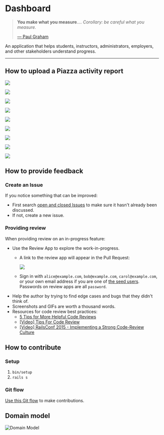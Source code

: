 # Dashboard

> **You make what you measure**.... _Corollary: be careful what you measure._
>
> [— Paul Graham](http://www.paulgraham.com/13sentences.html#:~:text=7.%20You%20make%20what,careful%20what%20you%20measure.)

An application that helps students, instructors, administrators, employers, and other stakeholders understand progress.

---

## How to upload a Piazza activity report

![](docs/images/piazza-activity-1.png?raw=true)

![](docs/images/piazza-activity-11.png?raw=true)

![](docs/images/piazza-activity-2.png?raw=true)

![](docs/images/piazza-activity-3.png?raw=true)

![](docs/images/piazza-activity-4.png?raw=true)

![](docs/images/piazza-activity-5.png?raw=true)

![](docs/images/piazza-activity-6.png?raw=true)

![](docs/images/piazza-activity-7.png?raw=true)

![](docs/images/piazza-activity-8.png?raw=true)

## How to provide feedback

### Create an Issue

If you notice something that can be improved:

- First search [open and closed Issues](https://github.com/dpi-pttl/we-dashboard/issues?q=is%3Aissue) to make sure it hasn't already been discussed.
- If not, create a new issue.

### Providing review

When providing review on an in-progress feature:

- Use the Review App to explore the work-in-progress.
    - A link to the review app will appear in the Pull Request:

        ![](docs/images/view-deployment.png?raw=true)
    - Sign in with `alice@example.com`, `bob@example.com`, `carol@example.com`, or your own email address if you are one of [the seed users](https://github.com/dpi-pttl/we-dashboard/blob/main/db/seeds.rb#L9). Passwords on review apps are all `password`.
- Help the author by trying to find edge cases and bugs that they didn't think of.
- Screenshots and GIFs are worth a thousand words.
- Resources for code review best practices:
    - [5 Tips for More Helpful Code Reviews](https://thoughtbot.com/blog/five-tips-for-more-helpful-code-reviews)
    - [[Video] Tips For Code Review](https://thoughtbot.com/upcase/videos/tips-for-code-review)
    - [[Video] RailsConf 2015 - Implementing a Strong Code-Review Culture](https://www.youtube.com/watch?v=PJjmw9TRB7s)

## How to contribute

### Setup

1. `bin/setup`
1. `rails s`

### Git flow

[Use this Git flow](https://thoughtbot.com/playbook/developing/code-reviews) to make contributions.

## Domain model

![Domain Model](erd.png?raw=true "Domain Model")
